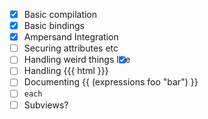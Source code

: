 - [x] Basic compilation
- [x] Basic bindings
- [x] Ampersand Integration
- [ ] Securing attributes etc
- [ ] Handling weird things like <input type='checkbox' checked='{{foo.active}}'>
- [ ] Handling {{{ html }}}
- [ ] Documenting {{ (expressions foo "bar") }}
- [ ] `each`
- [ ] Subviews?
